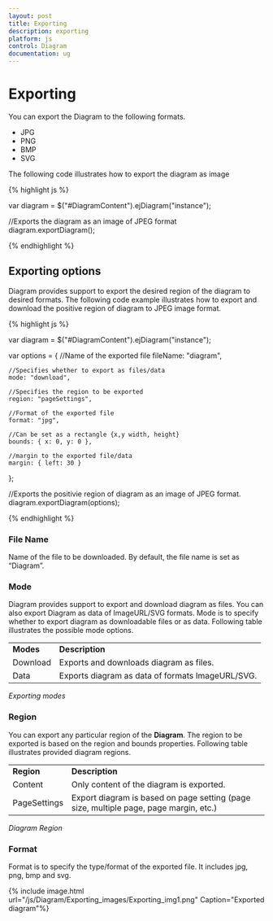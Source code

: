 ```yaml
---
layout: post
title: Exporting
description: exporting
platform: js
control: Diagram
documentation: ug
---
```


# Exporting

You can export the Diagram to the following formats.

* JPG
* PNG
* BMP
* SVG

The following code illustrates how to export the diagram as image

{% highlight js %}

var diagram = $("#DiagramContent").ejDiagram("instance");

//Exports the diagram as an image of JPEG format
diagram.exportDiagram();

{% endhighlight %}

## Exporting options

Diagram provides support to export the desired region of the diagram to desired formats. The following code example illustrates how to export and download the positive region of diagram to JPEG image format.

{% highlight js %}

var diagram = $("#DiagramContent").ejDiagram("instance");

var options = {
    //Name of the exported file
    fileName: "diagram", 
    
    //Specifies whether to export as files/data
    mode: "download", 
    
    //Specifies the region to be exported
    region: "pageSettings", 
    
    //Format of the exported file
    format: "jpg",
    
    //Can be set as a rectangle {x,y width, height}
    bounds: { x: 0, y: 0 }, 
    
    //margin to the exported file/data
    margin: { left: 30 }
};

//Exports the positivie region of diagram as an image of JPEG format.
diagram.exportDiagram(options);

{% endhighlight %}

### File Name

Name of the file to be downloaded. By default, the file name is set as “Diagram”.

### Mode

Diagram provides support to export and download diagram as files. You can also export Diagram as data of ImageURL/SVG formats. Mode is to specify whether to export diagram as downloadable files or as data. Following table illustrates the possible mode options.

<table>
<tr>
<td>
<b>Modes</b></td><td>
<b>Description</b></td></tr>
<tr>
<td>
Download</td><td>
Exports and downloads diagram as files. </td></tr>
<tr>
<td>
Data</td><td>
Exports diagram as data of formats ImageURL/SVG.</td></tr>
</table>

_Exporting modes_

### Region

You can export any particular region of the **Diagram**. The region to be exported is based on the region and bounds properties. Following table illustrates provided diagram regions.

<table>
<tr>
<td>
<b>Region</b></td><td>
<b>Description</b></td></tr>
<tr>
<td>
Content</td><td>
Only content of the diagram is exported.</td></tr>
<tr>
<td>
PageSettings</td><td>
Export diagram is based on page setting (page size, multiple page, page margin, etc.)</td></tr>
</table>

_Diagram Region_

### Format

Format is to specify the type/format of the exported file. It includes jpg, png, bmp and svg.

{% include image.html url="/js/Diagram/Exporting_images/Exporting_img1.png" Caption="Exported diagram"%}
